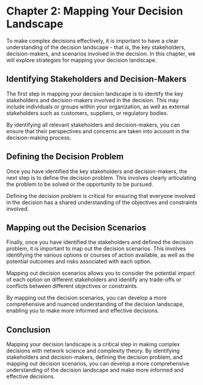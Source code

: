 Chapter 2: Mapping Your Decision Landscape
==========================================

To make complex decisions effectively, it is important to have a clear understanding of the decision landscape - that is, the key stakeholders, decision-makers, and scenarios involved in the decision. In this chapter, we will explore strategies for mapping your decision landscape.

Identifying Stakeholders and Decision-Makers
--------------------------------------------

The first step in mapping your decision landscape is to identify the key stakeholders and decision-makers involved in the decision. This may include individuals or groups within your organization, as well as external stakeholders such as customers, suppliers, or regulatory bodies.

By identifying all relevant stakeholders and decision-makers, you can ensure that their perspectives and concerns are taken into account in the decision-making process.

Defining the Decision Problem
-----------------------------

Once you have identified the key stakeholders and decision-makers, the next step is to define the decision problem. This involves clearly articulating the problem to be solved or the opportunity to be pursued.

Defining the decision problem is critical for ensuring that everyone involved in the decision has a shared understanding of the objectives and constraints involved.

Mapping out the Decision Scenarios
----------------------------------

Finally, once you have identified the stakeholders and defined the decision problem, it is important to map out the decision scenarios. This involves identifying the various options or courses of action available, as well as the potential outcomes and risks associated with each option.

Mapping out decision scenarios allows you to consider the potential impact of each option on different stakeholders and identify any trade-offs or conflicts between different objectives or constraints.

By mapping out the decision scenarios, you can develop a more comprehensive and nuanced understanding of the decision landscape, enabling you to make more informed and effective decisions.

Conclusion
----------

Mapping your decision landscape is a critical step in making complex decisions with network science and complexity theory. By identifying stakeholders and decision-makers, defining the decision problem, and mapping out decision scenarios, you can develop a more comprehensive understanding of the decision landscape and make more informed and effective decisions.


